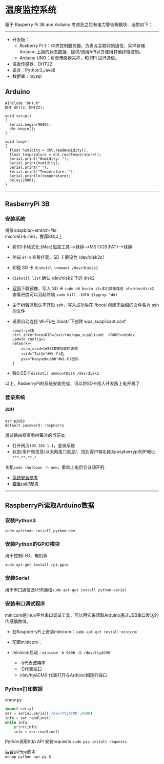# 温度监控系统
基于 Rasperry Pi 3B and Arduino
考虑到之后有电力警告等模块，选型如下：

---
* 开发板：
    + Rasberry Pi 3：中央控制服务器，负责与互联网的通信、采样存储 Arduino 上报的状态数据、提供/调用API以方便用其他终端控制。
    + Arduino UNO：负责传感器采样，和 RPi 进行通信。
* 温度传感器：DHT22
* 语言：Python3,Java8
* 数据库：mysql

## Arduino

```
#include "DHT.h"
DHT dht(2, DHT22);

void setup()
{
  Serial.begin(9600);
  dht.begin();
}

void loop()
{
  float humidity = dht.readHumidity();
  float temperature = dht.readTemperature();
  Serial.print("Humidity: ");
  Serial.print(humidity);
  Serial.print(" ");
  Serial.print("Temperature: ");
  Serial.println(temperature);
  delay(2000);
}
```
---
## RasberryPi 3B
### 安装系统
镜像:*raspbian-stretch-lite*  
microSD卡:*16G*，推荐8G以上

+ 将SD卡格式化:(Mac)磁盘工具-->抹掉-->MS-DOS(FAT)-->抹掉
+ 终端 ```df-h``` 查看挂载，SD 卡假设为 /dev/disk2s1
+ 卸载 SD 卡 ```diskutil unmount /dev/disk2s1```
+ ```diskutil list``` 确认 /dev/disk2 下的 disk2
+ [官网](https://www.raspberrypi.org/downloads/)下载镜像，写入 SD 卡 ```sudo dd bs=4m if=本机镜像路径 of=/dev/disk2``` 查看进度可以另起终端 ```sudo kill -INFO $(pgrep ^dd)```
+ 由于树莓派默认不开启 ssh，写入成功后在 /boot/ 创建无后缀的文件名为 ssh 的文件
+ 设置自动连接 Wi-Fi:在 /boot/ 下创建 wpa_supplicant.conf

	```
	country=CN
	ctrl_interface=DIR=/var/run/wpa_supplicant 	GROUP=netdev
	update_config=1
	network={
    	scan_ssid=1#SSID被隐藏时设置
    	ssid="TaiGe"#Wi-Fi名
    	psk="HaoyunHu888"#Wi-Fi密码
	}
	```
+ 弹出SD卡```diskutil unmountDisk /dev/disk2```

以上，RasberryPi的系统安装完成，可以将SD卡插入开发版上电开机了

### 登录系统
##### SSH
```
ssh pi@ip
default password: raspberry
```
通过路由器查看树莓派的当前ip:

- 打开网页```192.168.1.1```，登录系统
- 状态/用户侧信息/以太网接口信息/，找到客户端名称为raspberrypi的IP地址:	```***.**.**.*```

关机```sudo shutdown -h now```，重新上电后会自动开机

- [系统安装参考](http://www.lugick.com/2018/01/30/raspberry-pi-init/)
- [查看rpiIP参考](https://blog.csdn.net/wongnoubo/article/details/79628313)

---
## RaspberryPi读取Arduino数据

### 安装Python3
```sudo aptitude install python-dev```

### 安装Python的GPIO模块
用于控制LED、电机等

```
sudo apt-get install rpi.gpio

```

### 安装Serial
用于串口通信及USB通信```sudo apt-get install python-serial```

### 安装串口调试程序
minicom是linux平台串口调试工具，可以用它来读取Arduino通过USB串口发送的传感器数值。

- 在RaspberryPi上安装minicom：```sudo apt-get install minicom```
- 配置minicom：
- minicom启动：```minicom -b 9600 -D /dev/ttyACM0```

	- -b代表波特率
	- -D代表端口
	- /dev/ttyACM0 代表打开与Arduino相连的端口

### Python打印数据
show.py

~~~python
import serial
ser = serial.Serial('/dev/ttyACM0',9600)
info = ser.readline()
while info:
    print(info)
    info = ser.readline()
~~~

Python调用http API
安装requests
```sudo pip install requests```

后台运行py脚本  
```nohup python api.py &```

